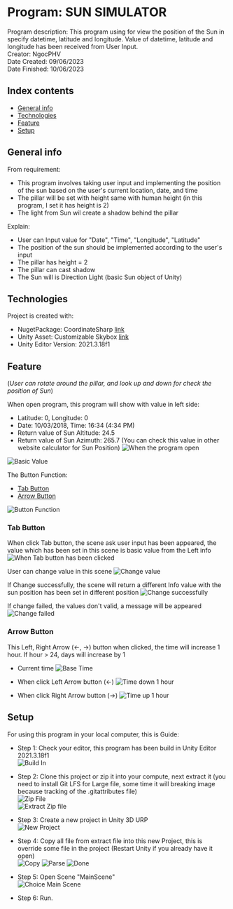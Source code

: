 # Program: SUN SIMULATOR
Program description: This program using for view the position of the Sun in specify datetime, latitude and longitude. Value of datetime, latitude and longitude has been received from User Input. <br />
Creator: NgocPHV <br />
Date Created: 09/06/2023 <br />
Date Finished: 10/06/2023 <br />

## Index contents
* [General info](#general-info)
* [Technologies](#technologies)
* [Feature](#feature)
* [Setup](#setup)

## General info
From requirement: <br />
- This program involves taking user input and implementing the position of the sun based on the user's current location, date, and time <br />
- The pillar will be set with height same with human height (in this program, I set it has height is 2) <br />
- The light from Sun wil create a shadow behind the pillar <br />

Explain: <br />
- User can Input value for "Date", "Time", "Longitude", "Latitude" <br />
- The position of the sun should be implemented according to the user's input <br />
- The pillar has height = 2 <br />
- The pillar can cast shadow <br />
- The Sun will is Direction Light (basic Sun object of Unity) <br />

## Technologies
Project is created with:
* NugetPackage: CoordinateSharp [link](https://www.nuget.org/packages/CoordinateSharp/)
* Unity Asset: Customizable Skybox [link](https://assetstore.unity.com/packages/2d/textures-materials/sky/customizable-skybox-174576)
* Unity Editor Version: 2021.3.18f1

## Feature
(*User can rotate around the pillar, and look up and down for check the position of Sun*)

When open program, this program will show with value in left side:
* Latitude: 0, Longitude: 0
* Date: 10/03/2018, Time: 16:34 (4:34 PM)
* Return value of Sun Altitude: 24.5 
* Return value of Sun Azimuth: 265.7
(You can check this value in other website calculator for Sun Position)
![When the program open](./Images/BasicInfo.png)

![Basic Value](./Images/WhenOpen.png)

The Button Function:
* [Tab Button](#tab-button)
* [Arrow Button](#arrow-button)

![Button Function](./Images/ButtonUse.png)

### Tab Button
When click Tab button, the scene ask user input has been appeared, the value which has been set in this scene is basic value from the Left info
![When Tab button has been clicked](./Images/WhenClickTab.png)

User can change value in this scene
![Change value](./Images/ChangeValue.png)

If Change successfully, the scene will return a different Info value with the sun position has been set in different position
![Change successfully](./Images/ResultValue.png)

If change failed, the values don't valid, a message will be appeared
![Change failed](./Images/ChangeFailed.png)

### Arrow Button
This Left, Right Arrow (←, →)  button when clicked, the time will increase 1 hour. If hour > 24, days will increase by 1
* Current time
![Base Time](./Images/Basic.png)

* When click Left Arrow button (←)
![Time down 1 hour](./Images/TimeDown1Hours.png)

* When click Right Arrow button (→)
![Time up 1 hour](./Images/TimeUp1Hours.png)

## Setup
For using this program in your local computer, this is Guide:
* Step 1: Check your editor, this program has been build in Unity Editor 2021.3.18f1 <br />
![Build In](./Images/BuildIn.png)

* Step 2: Clone this project or zip it into your compute, next extract it (you need to install Git LFS for Large file, some time it will breaking image because tracking of the .gitattributes file) <br />
![Zip File](./Images/ZipFile.png) <br />
![Extract Zip file](./Images/Extract.png)

* Step 3: Create a new project in Unity 3D URP <br />
![New Project](./Images/NewProject.png)

* Step 4: Copy all file from extract file into this new Project, this is override some file in the project (Restart Unity if you already have it open) <br />
![Copy](./Images/Copy.png)
![Parse](./Images/Parse.png)
![Done](./Images/Done.png)

* Step 5: Open Scene "MainScene" <br />
![Choice Main Scene](./Images/ChoiceMainScene.png)

* Step 6: Run. <br />
